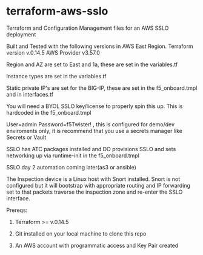 # terraform-aws-sslo
Terraform and Configuration Management files for an AWS SSLO deployment 

Built and Tested with the following versions in AWS East Region.
Terraform version v.0.14.5
AWS Provider v3.57.0

Region and AZ are set to East and 1a, these are set in the variables.tf

Instance types are set in the variables.tf

Static private IP's are set for the BIG-IP, these are set in the f5_onboard.tmpl and in interfaces.tf

You will need a BYOL SSLO key/license to properly spin this up.  This is hardcoded in the f5_onboard.tmpl

User=admin Password=f5Twister! , this is configured for demo/dev enviroments only, it is recommend that you use a secrets manager like Secrets or Vault

SSLO has ATC packages installed and DO provisions SSLO and sets networking up via runtime-init in the f5_onboard.tmpl

SSLO day 2 automation coming later(as3 or ansible)

The Inspection device is a Linux host with Snort installed. Snort is not configured but it will bootstrap with appropriate routing and IP forwarding set to that packets
traverse the inspection zone and re-enter the SSLO interface.

Prereqs:

1. Terraform >= v.0.14.5

2. Git installed on your local machine to clone this repo

3. An AWS account with programmatic access and Key Pair created



